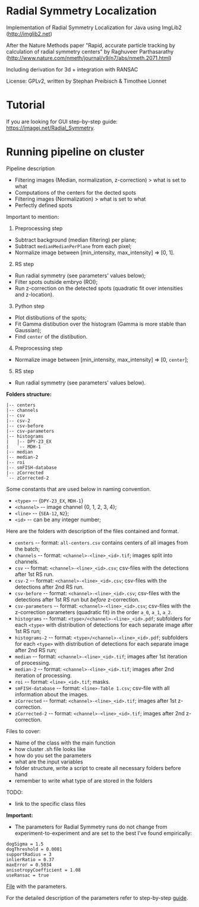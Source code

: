 # Radial Symmetry Localization
Implementation of Radial Symmetry Localization for Java using ImgLib2 (http://imglib2.net)

After the Nature Methods paper "Rapid, accurate particle tracking by calculation of radial symmetry centers" by Raghuveer Parthasarathy (http://www.nature.com/nmeth/journal/v9/n7/abs/nmeth.2071.html)

Including derivation for 3d + integration with RANSAC

License: GPLv2, written by Stephan Preibisch & Timothee Lionnet

# Tutorial 

If you are looking for GUI step-by-step guide: https://imagej.net/Radial_Symmetry.

# Running pipeline on cluster 

Pipeline description 
- Filtering images (Median, normalization, z-correction) > what is set to what
- Computations of the centers for the dected spots
- Filtering images (Normalization) > what is set to what
- Perfectly defined spots


Important to mention:

1. Preprocessing step
- Subtract background (median filtering) per plane;
- Subtract `medianMedianPerPlane` from each pixel;
- Normalize image between [min_intensity, max_intensity] => [0, 1].

2. RS step 
- Run radial symmetry (see parameters' values below);
- Filter spots outside embryo (ROI);
- Run z-correction on the detected spots (quadratic fit over intensities and z-location).

3. Python step
- Plot distibutions of the spots;
- Fit Gamma distibution over the histogram (Gamma is more stable than Gaussian);
- Find `center` of the distibution. 

4. Preprocessing step
- Normalize image between [min_intensity, max_intensity] => [0, `center`];

5. RS step
- Run radial symmetry (see parameters' values below).

**Folders structure:**

```
|-- centers
|-- channels
|-- csv
|-- csv-2
|-- csv-before
|-- csv-parameters
|-- histograms
|   |-- DPY-23_EX
|   `-- MDH-1
|-- median
|-- median-2
|-- roi
|-- smFISH-database
|-- zCorrected
`-- zCorrected-2
```

Some constants that are used below in naming convention.

- `<type>` -- {`DPY-23_EX`, `MDH-1`}
- `<channel>` -- image channel {0, 1, 2, 3, 4};
- `<line>` -- {`SEA-12`, `N2`};
- `<id>` -- can be any integer number;

Here are the folders with description of the files contained and format.

- `centers` -- format: `all-centers.csv` contains centers of all images from the batch; 
- `channels` -- format: `<channel>-<line>_<id>.tif`; images split into channels.
- `csv` -- format: `<channel>-<line>_<id>.csv`; csv-files with the detections after 1st RS run.
- `csv-2` -- format: `<channel>-<line>_<id>.csv`; csv-files with the detections after 2nd RS run.
- `csv-before` -- format: `<channel>-<line>_<id>.csv`; csv-files with the detections after 1st RS run but _before_ z-correction.
- `csv-parameters` -- format: `<channel>-<line>_<id>.csv`; csv-files with the z-correction parameters (quadratic fit) in the order `a_0`, `a_1`, `a_2`.
- `histograms` -- format: `<type>/<channel>-<line>_<id>.pdf`; subfolders for each `<type>` with distribution of detections for each separate image after 1st RS run;
- `histograms-2` -- format: `<type>/<channel>-<line>_<id>.pdf`; subfolders for each `<type>` with distribution of detections for each separate image after 2nd RS run;
- `median` -- format: `<channel>-<line>_<id>.tif`; images after 1st iteration of processing.
- `median-2` -- format: `<channel>-<line>_<id>.tif`; images after 2nd iteration of processing.
- `roi` -- format: `<line>_<id>.tif`; masks.
- `smFISH-database` -- format: `<line>-Table 1.csv`; csv-file with all information about the images. 
- `zCorrected` -- format: `<channel>-<line>_<id>.tif`; images after 1st z-correction.
- `zCorrected-2` -- format: `<channel>-<line>_<id>.tif`; images after 2nd z-correction.




Files to cover:
- Name of the class with the main function
- how cluster .sh file looks like
- how do you set the parameters 
- what are the input variables 
- folder structure, write a script to create all necessary folders before hand
- remember to write what type of are stored in the folders 


TODO:
- link to the specific class files  


**Important:**
- The parameters for Radial Symmetry runs do not change from experiment-to-experiment and are set to the best I've found empirically: 

```
dogSigma = 1.5
dogThreshold = 0.0081
supportRadius = 3
inlierRatio = 0.37
maxError = 0.5034
anisotropyCoefficient = 1.08
useRansac = true		
```

[File](https://github.com/PreibischLab/RadialSymmetryLocalization/blob/intron-cluster/src/main/java/cluster/radial/symmetry/process/parameters/ParametersFirstRun.java) with the parameters.

For the detailed description of the parameters refer to step-by-step [guide](https://imagej.net/Radial_Symmetry#Detailed_Tutorial).